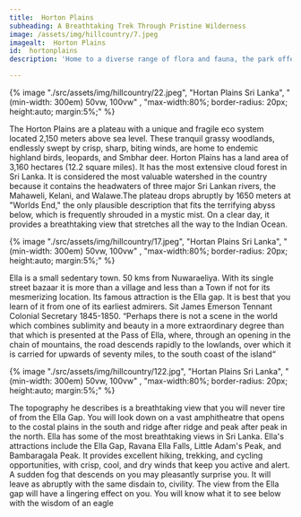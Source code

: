 ```yaml
---
title:  Horton Plains
subheading: A Breathtaking Trek Through Pristine Wilderness
image: /assets/img/hillcountry/7.jpeg
imagealt:  Horton Plains
id:  hortonplains
description: 'Home to a diverse range of flora and fauna, the park offers an unforgettable trekking experience through pristine wilderness'

---
```



{% image "./src/assets/img/hillcountry/22.jpeg", "Hortan Plains Sri Lanka", "(min-width: 300em) 50vw, 100vw" , "max-width:80%; border-radius: 20px; height:auto; margin:5%;" %}



The Horton Plains are a plateau with a unique and fragile eco system located 2,150 meters above sea level. These tranquil grassy woodlands, endlessly swept by crisp, sharp, biting winds, are home to endemic highland birds, leopards, and Smbhar deer. Horton Plains has a land area of 3,160 hectares (12.2 square miles). It has the most extensive cloud forest in Sri Lanka. It is considered the most valuable watershed in the country because it contains the headwaters of three major Sri Lankan rivers, the Mahaweli, Kelani, and Walawe.The plateau drops abruptly by 1650 meters at "Worlds End," the only plausible description that fits the terrifying abyss below, which is frequently shrouded in a mystic mist. On a clear day, it provides a breathtaking view that stretches all the way to the Indian Ocean.

{% image "./src/assets/img/hillcountry/17.jpeg", "Hortan Plains Sri Lanka", "(min-width: 300em) 50vw, 100vw" , "max-width:80%; border-radius: 20px; height:auto; margin:5%;" %}


Ella is a small sedentary town. 50 kms from Nuwaraeliya. With its single street bazaar it is more than a village and less than a Town if not for its mesmerizing location. Its famous attraction is the Ella gap. It is best that you learn of it from one of its earliest admirers. Sit James Emerson Tennant Colonial Secretary 1845-1850. “Perhaps there is not a scene in the world which combines sublimity and beauty in a more extraordinary degree than that which is presented at the Pass of Ella, where, through an opening in the chain of mountains, the road descends rapidly to the lowlands, over which it is carried for upwards of seventy miles, to the south coast of the island“

{% image "./src/assets/img/hillcountry/122.jpg", "Hortan Plains Sri Lanka", "(min-width: 300em) 50vw, 100vw" , "max-width:80%; border-radius: 20px; height:auto; margin:5%;" %}

The topography he describes is a breathtaking view that you will never tire of from the Ella Gap. You will look down on a vast amphitheatre that opens to the costal plains in the south and ridge after ridge and peak after peak in the north. Ella has some of the most breathtaking views in Sri Lanka. Ella's attractions include the Ella Gap, Ravana Ella Falls, Little Adam's Peak, and Bambaragala Peak. It provides excellent hiking, trekking, and cycling opportunities, with crisp, cool, and dry winds that keep you active and alert. A sudden fog that descends on you may pleasantly surprise you. It will leave as abruptly with the same disdain to, civility. The view from the Ella gap will have a lingering effect on you. You will know what it to see below with the wisdom of an eagle

